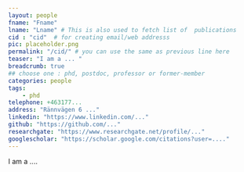 ```yaml
---
layout: people
fname: "Fname"
lname: "Lname" # This is also used to fetch list of  publications
cid : "cid"  # for creating email/web addresss
pic: placeholder.png
permalink: "/cid/" # you can use the same as previous line here
teaser: "I am a ... "
breadcrumb: true
## choose one : phd, postdoc, professor or former-member
categories: people
tags:
    - phd
telephone: +463177...
address: "Rännvägen 6 ..."
linkedin: "https://www.linkedin.com/..."
github: "https://github.com/..."
researchgate: "https://www.researchgate.net/profile/..."
googlescholar: "https://scholar.google.com/citations?user=...."
---
```

I am a ....
